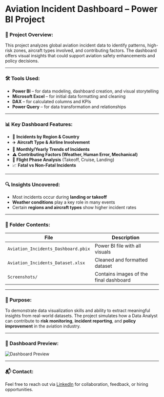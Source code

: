 # Aviation Incident Dashboard – Power BI Project

### 📌 Project Overview:
This project analyzes global aviation incident data to identify patterns, high-risk zones, aircraft types involved, and contributing factors. The dashboard offers visual insights that could support aviation safety enhancements and policy decisions.

---

### 🛠 Tools Used:
- **Power BI** – for data modeling, dashboard creation, and visual storytelling
- **Microsoft Excel** – for initial data formatting and cleaning
- **DAX** – for calculated columns and KPIs
- **Power Query** – for data transformation and relationships

---

### 📊 Key Dashboard Features:
- 📍 **Incidents by Region & Country**
- ✈️ **Aircraft Type & Airline Involvement**
- 📆 **Monthly/Yearly Trends of Incidents**
- ⚠️ **Contributing Factors (Weather, Human Error, Mechanical)**
- 🧭 **Flight Phase Analysis** (Takeoff, Cruise, Landing)
- 📈 **Fatal vs Non-Fatal Incidents**

---

### 🔍 Insights Uncovered:
- Most incidents occur during **landing or takeoff**
- **Weather conditions** play a key role in many events
- Certain **regions and aircraft types** show higher incident rates

---

### 📂 Folder Contents:
| File | Description |
|------|-------------|
| `Aviation_Incidents_Dashboard.pbix` | Power BI file with all visuals |
| `Aviation_Incidents_Dataset.xlsx` | Cleaned and formatted dataset |
| `Screenshots/` | Contains images of the final dashboard |

---

### 🎯 Purpose:
To demonstrate data visualization skills and ability to extract meaningful insights from real-world datasets. The project simulates how a Data Analyst can contribute to **risk monitoring**, **incident reporting**, and **policy improvement** in the aviation industry.

---

### 📸 Dashboard Preview:
![Dashboard Preview]()

---

### 📬 Contact:
Feel free to reach out via [LinkedIn](https://www.linkedin.com/in/tanmay-teotia-019695228) for collaboration, feedback, or hiring opportunities.
